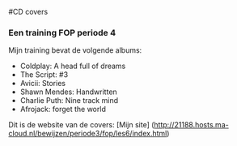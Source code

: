 #CD covers
### Een training FOP periode 4
Mijn training bevat de volgende albums:
* Coldplay: A head full of dreams
* The Script: #3
* Avicii: Stories
* Shawn Mendes: Handwritten
* Charlie Puth: Nine track mind
* Afrojack: forget the world

Dit is de website van de covers: [Mijn site] (http://21188.hosts.ma-cloud.nl/bewijzen/periode3/fop/les6/index.html)
